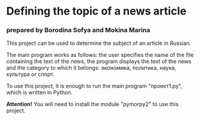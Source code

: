 # Defining the topic of a news article
### prepared by Borodina Sofya and Mokina Marina
This project can be used to determine the subject of an article in Russian.

The main program works as follows: the user specifies the name of the file containing the text of the news, the program displays the text of the news and the category to which it belongs: экономика, политика, наука, культура or спорт.

To use this project, it is enough to run the main program "проект1.py", which is written in Python.

**Attention!** You will need to install the module "pymorpy2" to use this project.
